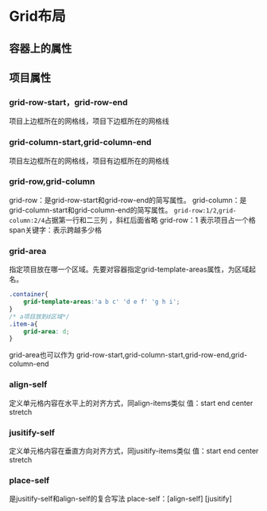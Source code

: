 # Grid布局
## 容器上的属性

## 项目属性
### grid-row-start，grid-row-end
项目上边框所在的网格线，项目下边框所在的网格线
### grid-column-start,grid-column-end
项目左边框所在的网格线，项目有边框所在的网格线
### grid-row,grid-column
grid-row：是grid-row-start和grid-row-end的简写属性。
grid-column：是grid-column-start和grid-column-end的简写属性。
`grid-row:1/2`,`grid-column:2/4`占据第一行和二三列 ，斜杠后面省略 grid-row：1 表示项目占一个格
span关键字：表示跨越多少格

### grid-area
指定项目放在哪一个区域。先要对容器指定grid-template-areas属性，为区域起名。
```css
.container{
    grid-template-areas:'a b c' 'd e f' 'g h i';
}
/* a项目放到d区域*/
.item-a{
    grid-area: d;
}
```
grid-area也可以作为 grid-row-start,grid-column-start,grid-row-end,grid-column-end
### align-self
定义单元格内容在水平上的对齐方式，同align-items类似 值：start end center stretch
### jusitify-self
定义单元格内容在垂直方向对齐方式，同jusitify-items类似 值：start end center stretch
### place-self
是jusitify-self和align-self的复合写法 place-self：[align-self] [jusitify]
